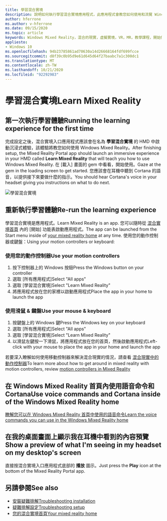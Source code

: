 ```yaml
---
title: 學習混合實境
description: 說明如何執行學習混合實境應用程式，此應用程式會教您如何使用和流覽 Windows Mixed Reality。
author: hferrone
ms.author: v-hferrone
ms.date: 09/15/2020
ms.topic: article
keywords: Windows Mixed Reality，混合的現實，虛擬實境，VR，MR，教學課程，開始使用
appliesto:
- Windows 10
ms.openlocfilehash: 94b23785861ad70630a14d26668164fdf699fcce
ms.sourcegitcommit: d8f39c0b95d9e61d645d64f27baabc7a1c300dc1
ms.translationtype: MT
ms.contentlocale: zh-TW
ms.lasthandoff: 10/21/2020
ms.locfileid: "92292983"
---
```

# <a name="learn-mixed-reality"></a><span data-ttu-id="8584c-104">學習混合實境</span><span class="sxs-lookup"><span data-stu-id="8584c-104">Learn Mixed Reality</span></span>

## <a name="running-the-learning-experience-for-the-first-time"></a><span data-ttu-id="8584c-105">第一次執行學習體驗</span><span class="sxs-lookup"><span data-stu-id="8584c-105">Running the learning experience for the first time</span></span>

<span data-ttu-id="8584c-106">完成設定之後，混合實境入口應用程式應該會在名為 **學習混合實境** 的 HMD 中啟動沉浸式體驗，該體驗將教您如何使用 Windows Mixed Reality。</span><span class="sxs-lookup"><span data-stu-id="8584c-106">After finishing setup, the Mixed Reality Portal app should launch an immersive experience in your HMD called **Learn Mixed Reality** that will teach you how to use Windows Mixed Reality.</span></span> <span data-ttu-id="8584c-107">在 [載入] 畫面的 gem 中看看，開始使用。</span><span class="sxs-lookup"><span data-stu-id="8584c-107">Gaze at the gem in the loading screen to get started.</span></span> <span data-ttu-id="8584c-108">您應該會在耳機中聽到 Cortana 的語音，以提供接下來要做什麼的指示。</span><span class="sxs-lookup"><span data-stu-id="8584c-108">You should hear Cortana's voice in your headset giving you instructions on what to do next.</span></span>

![學習混合實境](images/file-learnmixedrealitystart.png)

## <a name="re-run-the-learning-experience"></a><span data-ttu-id="8584c-110">重新執行學習體驗</span><span class="sxs-lookup"><span data-stu-id="8584c-110">Re-run the learning experience</span></span>

<span data-ttu-id="8584c-111">學習混合實境是應用程式。</span><span class="sxs-lookup"><span data-stu-id="8584c-111">Learn Mixed Reality is an app.</span></span> <span data-ttu-id="8584c-112">您可以隨時從 [混合實境首頁](your-mixed-reality-home.md) 內的 [開始] 功能表啟動應用程式。</span><span class="sxs-lookup"><span data-stu-id="8584c-112">The app can be launched from the Start menu inside of [your mixed reality home](your-mixed-reality-home.md) at any time.</span></span> <span data-ttu-id="8584c-113">使用您的動作控制器或鍵盤：</span><span class="sxs-lookup"><span data-stu-id="8584c-113">Using your motion controllers or keyboard:</span></span>

### <a name="use-your-motion-controllers"></a><span data-ttu-id="8584c-114">使用您的動作控制器</span><span class="sxs-lookup"><span data-stu-id="8584c-114">Use your motion controllers</span></span>

1. <span data-ttu-id="8584c-115">按下控制器上的 Windows 按鈕</span><span class="sxs-lookup"><span data-stu-id="8584c-115">Press the Windows button on your controller</span></span>
2. <span data-ttu-id="8584c-116">選取 [所有應用程式]</span><span class="sxs-lookup"><span data-stu-id="8584c-116">Select "All apps"</span></span>
3. <span data-ttu-id="8584c-117">選取 [學習混合實境]</span><span class="sxs-lookup"><span data-stu-id="8584c-117">Select "Learn Mixed Reality"</span></span>
4. <span data-ttu-id="8584c-118">將應用程式放在您的家裡以啟動應用程式</span><span class="sxs-lookup"><span data-stu-id="8584c-118">Place the app in your home to launch the app</span></span>

### <a name="use-your-mouse--keyboard"></a><span data-ttu-id="8584c-119">使用滑鼠 & 鍵盤</span><span class="sxs-lookup"><span data-stu-id="8584c-119">Use your mouse & keyboard</span></span>

1. <span data-ttu-id="8584c-120">按鍵盤上的 Windows 鍵</span><span class="sxs-lookup"><span data-stu-id="8584c-120">Press the Windows key on your keyboard</span></span>
2. <span data-ttu-id="8584c-121">選取 [所有應用程式]</span><span class="sxs-lookup"><span data-stu-id="8584c-121">Select "All apps"</span></span>
3. <span data-ttu-id="8584c-122">選取 [學習混合實境]</span><span class="sxs-lookup"><span data-stu-id="8584c-122">Select "Learn Mixed Reality"</span></span>
4. <span data-ttu-id="8584c-123">以滑鼠左鍵按一下滑鼠，將應用程式放在您的首頁，然後啟動應用程式</span><span class="sxs-lookup"><span data-stu-id="8584c-123">Left-click with your mouse to place the app in your home and launch the app</span></span>

<span data-ttu-id="8584c-124">若要深入瞭解如何使用移動控制器來解決混合現實的情況，請查看 [混合現實中的動作控制器](controllers-in-wmr.md)</span><span class="sxs-lookup"><span data-stu-id="8584c-124">To learn more about how to get around in mixed reality with motion controllers, review [motion controllers in Mixed Reality](controllers-in-wmr.md)</span></span>

## <a name="use-voice-commands-and-cortana-inside-of-the-windows-mixed-reality-home"></a><span data-ttu-id="8584c-125">在 Windows Mixed Reality 首頁內使用語音命令和 Cortana</span><span class="sxs-lookup"><span data-stu-id="8584c-125">Use voice commands and Cortana inside of the Windows Mixed Reality home</span></span>

[<span data-ttu-id="8584c-126">瞭解您可以在 Windows Mixed Reality 首頁中使用的語音命令</span><span class="sxs-lookup"><span data-stu-id="8584c-126">Learn the voice commands you can use in the Windows Mixed Reality home</span></span>](https://support.microsoft.com/en-us/help/4041322/windows-10-speech-in-windows-mixed-reality)

## <a name="show-a-preview-of-what-im-seeing-in-my-headset-on-my-desktops-screen"></a><span data-ttu-id="8584c-127">在我的桌面畫面上顯示我在耳機中看到的內容預覽</span><span class="sxs-lookup"><span data-stu-id="8584c-127">Show a preview of what I'm seeing in my headset on my desktop's screen</span></span>

<span data-ttu-id="8584c-128">直接按混合實境入口應用程式底部的 **播放** 圖示。</span><span class="sxs-lookup"><span data-stu-id="8584c-128">Just press the **Play** icon at the bottom of the Mixed Reality Portal app.</span></span>

## <a name="see-also"></a><span data-ttu-id="8584c-129">另請參閱</span><span class="sxs-lookup"><span data-stu-id="8584c-129">See also</span></span>

* [<span data-ttu-id="8584c-130">安裝疑難排解</span><span class="sxs-lookup"><span data-stu-id="8584c-130">Troubleshooting installation</span></span>](installation_errors.md)
* [<span data-ttu-id="8584c-131">疑難排解設定</span><span class="sxs-lookup"><span data-stu-id="8584c-131">Troubleshooting setup</span></span>](set-up-questions.md)
* [<span data-ttu-id="8584c-132">您的混合實境首頁</span><span class="sxs-lookup"><span data-stu-id="8584c-132">Your mixed reality home</span></span>](your-mixed-reality-home.md)
